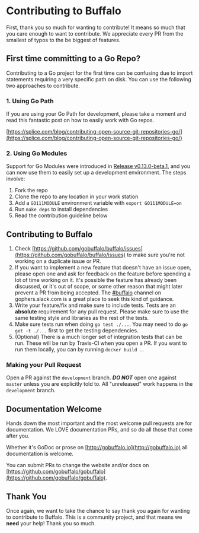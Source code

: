 # Contributing to Buffalo

First, thank you so much for wanting to contribute! It means so much that you care enough to want to contribute. We appreciate every PR from the smallest of typos to the be biggest of features.

## First time committing to a Go Repo?

Contributing to a Go project for the first time can be confusing due to import statements requiring a very specific path on disk. You can use the following two approaches to contribute.

### 1. Using Go Path
If you are using your Go Path for development, please take a moment and read this fantastic post on how to easily work with Go repos.

[https://splice.com/blog/contributing-open-source-git-repositories-go/](https://splice.com/blog/contributing-open-source-git-repositories-go/)

### 2. Using Go Modules
Support for Go Modules were introduced in [Release v0.13.0-beta.1](https://github.com/gobuffalo/buffalo/releases/tag/v0.13.0-beta.1), and you can now use them to easily set up a development environment. The steps involve:

1. Fork the repo
2. Clone the repo to any location in your work station
3. Add a `GO111MODULE` environment variable with `export GO111MODULE=on`
4. Run `make deps` to install dependencies
5. Read the contribution guideline below

## Contributing to Buffalo

1. Check [https://github.com/gobuffalo/buffalo/issues](https://github.com/gobuffalo/buffalo/issues) to make sure you're not working on a duplicate issue or PR.
2. If you want to implement a new feature that doesn't have an issue open, please open one and ask for feedback on the feature before spending a lot of time working on it. It's possible the feature has already been discussed, or it's out of scope, or some other reason that might later prevent a PR from being accepted. The [#buffalo](https://gobuffalo.io/docs/slack) channel on gophers.slack.com is a great place to seek this kind of guidance.
3. Write your feature/fix and make sure to include tests. Tests are an **absolute** requirement for any pull request. Please make sure to use the same testing style and libraries as the rest of the tests.
4. Make sure tests run when doing `go test ./...`. You may need to do `go get -t ./...` first to get the testing dependencies.
5. (Optional) There is a much longer set of integration tests that can be run. These will be run by Travis-CI when you open a PR. If you want to run them locally, you can by running `docker build .`.

### Making your Pull Request

Open a PR against the `development` branch. **_DO NOT_** open one against `master` unless you are explicitly told to. All "unreleased" work happens in the `development` branch.

## Documentation Welcome

Hands down the most important and the most welcome pull requests are for documentation. We LOVE documentation PRs, and so do all those that come after you.

Whether it's GoDoc or prose on [http://gobuffalo.io](http://gobuffalo.io) all documentation is welcome.

You can submit PRs to change the website and/or docs on [https://github.com/gobuffalo/gobuffalo](https://github.com/gobuffalo/gobuffalo).

## Thank You

Once again, we want to take the chance to say thank you again for wanting to contribute to Buffalo. This is a community project, and that means we **need** your help! Thank you so much.
